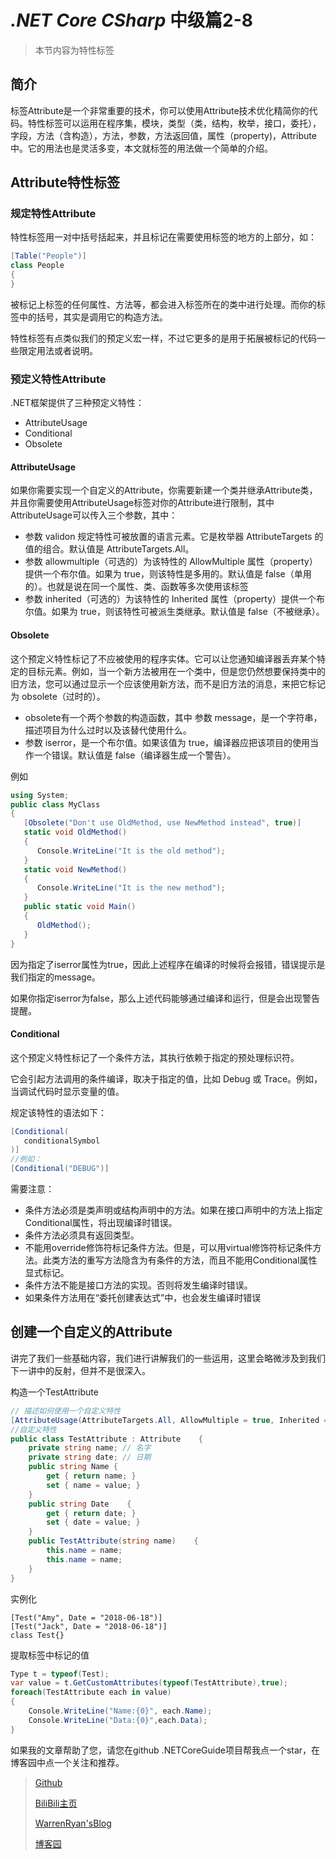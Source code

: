 # *.NET Core CSharp* 中级篇2-8
>本节内容为特性标签

## 简介
标签Attribute是一个非常重要的技术，你可以使用Attribute技术优化精简你的代码。特性标签可以运用在程序集，模块，类型（类，结构，枚举，接口，委托），字段，方法（含构造），方法，参数，方法返回值，属性（property)，Attribute中。它的用法也是灵活多变，本文就标签的用法做一个简单的介绍。
## Attribute特性标签
### 规定特性Attribute
特性标签用一对中括号括起来，并且标记在需要使用标签的地方的上部分，如：
``` C#
[Table("People")]
class People
{
}
```
被标记上标签的任何属性、方法等，都会进入标签所在的类中进行处理。而你的标签中的括号，其实是调用它的构造方法。

特性标签有点类似我们的预定义宏一样，不过它更多的是用于拓展被标记的代码一些限定用法或者说明。

### 预定义特性Attribute
.NET框架提供了三种预定义特性：
- AttributeUsage
- Conditional
- Obsolete
#### AttributeUsage
如果你需要实现一个自定义的Attribute，你需要新建一个类并继承Attribute类，并且你需要使用AttributeUsage标签对你的Attribute进行限制，其中AttributeUsage可以传入三个参数，其中：
- 参数 validon 规定特性可被放置的语言元素。它是枚举器 AttributeTargets 的值的组合。默认值是 AttributeTargets.All。
- 参数 allowmultiple（可选的）为该特性的 AllowMultiple 属性（property）提供一个布尔值。如果为 true，则该特性是多用的。默认值是 false（单用的）。也就是说在同一个属性、类、函数等多次使用该标签
- 参数 inherited（可选的）为该特性的 Inherited 属性（property）提供一个布尔值。如果为 true，则该特性可被派生类继承。默认值是 false（不被继承）。

#### Obsolete
这个预定义特性标记了不应被使用的程序实体。它可以让您通知编译器丢弃某个特定的目标元素。例如，当一个新方法被用在一个类中，但是您仍然想要保持类中的旧方法，您可以通过显示一个应该使用新方法，而不是旧方法的消息，来把它标记为 obsolete（过时的）。
- obsolete有一个两个参数的构造函数，其中
参数 message，是一个字符串，描述项目为什么过时以及该替代使用什么。
- 参数 iserror，是一个布尔值。如果该值为 true，编译器应把该项目的使用当作一个错误。默认值是 false（编译器生成一个警告）。

例如
``` C#
using System;
public class MyClass
{
   [Obsolete("Don't use OldMethod, use NewMethod instead", true)]
   static void OldMethod()
   {
      Console.WriteLine("It is the old method");
   }
   static void NewMethod()
   {
      Console.WriteLine("It is the new method");
   }
   public static void Main()
   {
      OldMethod();
   }
}
```
因为指定了iserror属性为true，因此上述程序在编译的时候将会报错，错误提示是我们指定的message。

如果你指定iserror为false，那么上述代码能够通过编译和运行，但是会出现警告提醒。

#### Conditional
这个预定义特性标记了一个条件方法，其执行依赖于指定的预处理标识符。

它会引起方法调用的条件编译，取决于指定的值，比如 Debug 或 Trace。例如，当调试代码时显示变量的值。

规定该特性的语法如下：
``` C#
[Conditional(
   conditionalSymbol
)]
//例如：
[Conditional("DEBUG")]
```
需要注意：
- 条件方法必须是类声明或结构声明中的方法。如果在接口声明中的方法上指定Conditional属性，将出现编译时错误。
- 条件方法必须具有返回类型。
- 不能用override修饰符标记条件方法。但是，可以用virtual修饰符标记条件方法。此类方法的重写方法隐含为有条件的方法，而且不能用Conditional属性显式标记。
- 条件方法不能是接口方法的实现。否则将发生编译时错误。
- 如果条件方法用在“委托创建表达式”中，也会发生编译时错误

## 创建一个自定义的Attribute
讲完了我们一些基础内容，我们进行讲解我们的一些运用，这里会略微涉及到我们下一讲中的反射，但并不是很深入。

构造一个TestAttribute
``` C#
// 描述如何使用一个自定义特性 
[AttributeUsage(AttributeTargets.All, AllowMultiple = true, Inherited = true)]    
//自定义特性
public class TestAttribute : Attribute    {
    private string name; // 名字
    private string date; // 日期
    public string Name {
        get { return name; }
        set { name = value; }
    }
    public string Date    {
        get { return date; }
        set { date = value; }
    }
    public TestAttribute(string name)    {
        this.name = name;
        this.name = name;
    }
}
```

实例化
```
[Test("Amy", Date = "2018-06-18")]
[Test("Jack", Date = "2018-06-18")]
class Test{}
```
提取标签中标记的值
``` C#
Type t = typeof(Test);
var value = t.GetCustomAttributes(typeof(TestAttribute),true);
foreach(TestAttribute each in value)
{
    Console.WriteLine("Name:{0}", each.Name);
    Console.WriteLine("Data:{0}",each.Data);
}
```

如果我的文章帮助了您，请您在github    .NETCoreGuide项目帮我点一个star，在博客园中点一个关注和推荐。

>[Github](https://github.com/StevenEco/.NetCoreGuide)
>
>[BiliBili主页](https://space.bilibili.com/33311288)
>
>[WarrenRyan'sBlog](https://blog.tity.xyz)
>
>[博客园](https://cnblogs.com/warrenryan)



